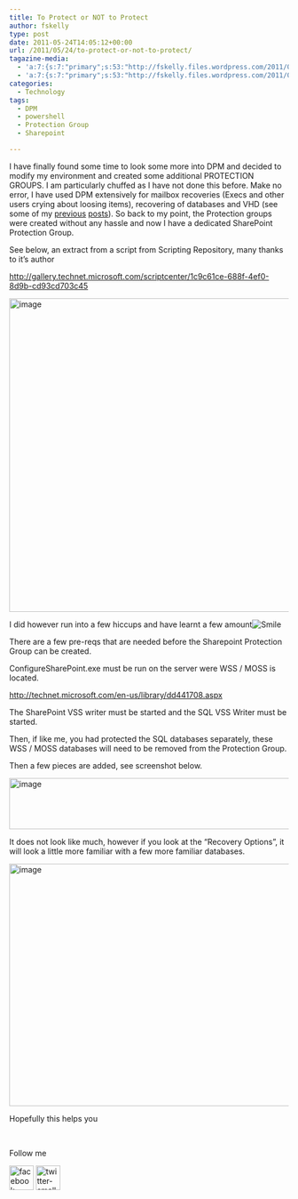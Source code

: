 ```yaml
---
title: To Protect or NOT to Protect
author: fskelly
type: post
date: 2011-05-24T14:05:12+00:00
url: /2011/05/24/to-protect-or-not-to-protect/
tagazine-media:
  - 'a:7:{s:7:"primary";s:53:"http://fskelly.files.wordpress.com/2011/05/image3.png";s:6:"images";a:9:{s:53:"http://fskelly.files.wordpress.com/2011/05/image1.png";a:6:{s:8:"file_url";s:53:"http://fskelly.files.wordpress.com/2011/05/image1.png";s:5:"width";s:3:"665";s:6:"height";s:3:"597";s:4:"type";s:5:"image";s:4:"area";s:6:"397005";s:9:"file_path";s:0:"";}s:59:"http://fskelly.files.wordpress.com/2011/05/image_thumb1.png";a:6:{s:8:"file_url";s:59:"http://fskelly.files.wordpress.com/2011/05/image_thumb1.png";s:5:"width";s:3:"629";s:6:"height";s:3:"564";s:4:"type";s:5:"image";s:4:"area";s:6:"354756";s:9:"file_path";s:0:"";}s:64:"http://fskelly.files.wordpress.com/2011/05/wlemoticon-smile2.png";a:6:{s:8:"file_url";s:64:"http://fskelly.files.wordpress.com/2011/05/wlemoticon-smile2.png";s:5:"width";s:2:"19";s:6:"height";s:2:"19";s:4:"type";s:5:"image";s:4:"area";s:3:"361";s:9:"file_path";s:0:"";}s:53:"http://fskelly.files.wordpress.com/2011/05/image2.png";a:6:{s:8:"file_url";s:53:"http://fskelly.files.wordpress.com/2011/05/image2.png";s:5:"width";s:3:"892";s:6:"height";s:3:"125";s:4:"type";s:5:"image";s:4:"area";s:6:"111500";s:9:"file_path";s:0:"";}s:59:"http://fskelly.files.wordpress.com/2011/05/image_thumb2.png";a:6:{s:8:"file_url";s:59:"http://fskelly.files.wordpress.com/2011/05/image_thumb2.png";s:5:"width";s:3:"624";s:6:"height";s:2:"92";s:4:"type";s:5:"image";s:4:"area";s:5:"57408";s:9:"file_path";s:0:"";}s:53:"http://fskelly.files.wordpress.com/2011/05/image3.png";a:6:{s:8:"file_url";s:53:"http://fskelly.files.wordpress.com/2011/05/image3.png";s:5:"width";s:4:"1024";s:6:"height";s:3:"713";s:4:"type";s:5:"image";s:4:"area";s:6:"730112";s:9:"file_path";s:0:"";}s:59:"http://fskelly.files.wordpress.com/2011/05/image_thumb3.png";a:6:{s:8:"file_url";s:59:"http://fskelly.files.wordpress.com/2011/05/image_thumb3.png";s:5:"width";s:3:"624";s:6:"height";s:3:"436";s:4:"type";s:5:"image";s:4:"area";s:6:"272064";s:9:"file_path";s:0:"";}s:61:"http://fskelly.files.wordpress.com/2011/05/facebook-small.jpg";a:6:{s:8:"file_url";s:61:"http://fskelly.files.wordpress.com/2011/05/facebook-small.jpg";s:5:"width";s:2:"44";s:6:"height";s:2:"44";s:4:"type";s:5:"image";s:4:"area";s:4:"1936";s:9:"file_path";s:0:"";}s:60:"http://fskelly.files.wordpress.com/2011/05/twitter-small.jpg";a:6:{s:8:"file_url";s:60:"http://fskelly.files.wordpress.com/2011/05/twitter-small.jpg";s:5:"width";s:2:"44";s:6:"height";s:2:"44";s:4:"type";s:5:"image";s:4:"area";s:4:"1936";s:9:"file_path";s:0:"";}}s:6:"videos";a:0:{}s:11:"image_count";s:1:"9";s:6:"author";s:8:"17089368";s:7:"blog_id";s:8:"16477603";s:9:"mod_stamp";s:19:"2011-05-24 14:05:12";}'
  - 'a:7:{s:7:"primary";s:53:"http://fskelly.files.wordpress.com/2011/05/image3.png";s:6:"images";a:9:{s:53:"http://fskelly.files.wordpress.com/2011/05/image1.png";a:6:{s:8:"file_url";s:53:"http://fskelly.files.wordpress.com/2011/05/image1.png";s:5:"width";s:3:"665";s:6:"height";s:3:"597";s:4:"type";s:5:"image";s:4:"area";s:6:"397005";s:9:"file_path";s:0:"";}s:59:"http://fskelly.files.wordpress.com/2011/05/image_thumb1.png";a:6:{s:8:"file_url";s:59:"http://fskelly.files.wordpress.com/2011/05/image_thumb1.png";s:5:"width";s:3:"629";s:6:"height";s:3:"564";s:4:"type";s:5:"image";s:4:"area";s:6:"354756";s:9:"file_path";s:0:"";}s:64:"http://fskelly.files.wordpress.com/2011/05/wlemoticon-smile2.png";a:6:{s:8:"file_url";s:64:"http://fskelly.files.wordpress.com/2011/05/wlemoticon-smile2.png";s:5:"width";s:2:"19";s:6:"height";s:2:"19";s:4:"type";s:5:"image";s:4:"area";s:3:"361";s:9:"file_path";s:0:"";}s:53:"http://fskelly.files.wordpress.com/2011/05/image2.png";a:6:{s:8:"file_url";s:53:"http://fskelly.files.wordpress.com/2011/05/image2.png";s:5:"width";s:3:"892";s:6:"height";s:3:"125";s:4:"type";s:5:"image";s:4:"area";s:6:"111500";s:9:"file_path";s:0:"";}s:59:"http://fskelly.files.wordpress.com/2011/05/image_thumb2.png";a:6:{s:8:"file_url";s:59:"http://fskelly.files.wordpress.com/2011/05/image_thumb2.png";s:5:"width";s:3:"624";s:6:"height";s:2:"92";s:4:"type";s:5:"image";s:4:"area";s:5:"57408";s:9:"file_path";s:0:"";}s:53:"http://fskelly.files.wordpress.com/2011/05/image3.png";a:6:{s:8:"file_url";s:53:"http://fskelly.files.wordpress.com/2011/05/image3.png";s:5:"width";s:4:"1024";s:6:"height";s:3:"713";s:4:"type";s:5:"image";s:4:"area";s:6:"730112";s:9:"file_path";s:0:"";}s:59:"http://fskelly.files.wordpress.com/2011/05/image_thumb3.png";a:6:{s:8:"file_url";s:59:"http://fskelly.files.wordpress.com/2011/05/image_thumb3.png";s:5:"width";s:3:"624";s:6:"height";s:3:"436";s:4:"type";s:5:"image";s:4:"area";s:6:"272064";s:9:"file_path";s:0:"";}s:61:"http://fskelly.files.wordpress.com/2011/05/facebook-small.jpg";a:6:{s:8:"file_url";s:61:"http://fskelly.files.wordpress.com/2011/05/facebook-small.jpg";s:5:"width";s:2:"44";s:6:"height";s:2:"44";s:4:"type";s:5:"image";s:4:"area";s:4:"1936";s:9:"file_path";s:0:"";}s:60:"http://fskelly.files.wordpress.com/2011/05/twitter-small.jpg";a:6:{s:8:"file_url";s:60:"http://fskelly.files.wordpress.com/2011/05/twitter-small.jpg";s:5:"width";s:2:"44";s:6:"height";s:2:"44";s:4:"type";s:5:"image";s:4:"area";s:4:"1936";s:9:"file_path";s:0:"";}}s:6:"videos";a:0:{}s:11:"image_count";s:1:"9";s:6:"author";s:8:"17089368";s:7:"blog_id";s:8:"16477603";s:9:"mod_stamp";s:19:"2011-05-24 14:05:12";}'
categories:
  - Technology
tags:
  - DPM
  - powershell
  - Protection Group
  - Sharepoint

---
```

I have finally found some time to look some more into DPM and decided to modify my environment and created some additional PROTECTION GROUPS. I am particularly chuffed as I have not done this before. Make no error, I have used DPM extensively for mailbox recoveries (Execs and other users crying about loosing items), recovering of databases and VHD (see some of my [previous][1]&#160;[posts][2]). So back to my point, the Protection groups were created without any hassle and now I have a dedicated SharePoint Protection Group.

See below, an extract from a script from Scripting Repository, many thanks to it’s author

<http://gallery.technet.microsoft.com/scriptcenter/1c9c61ce-688f-4ef0-8d9b-cd93cd703c45>

[<img loading="lazy" style="background-image:none;padding-left:0;padding-right:0;display:inline;padding-top:0;border-width:0;" title="image" border="0" alt="image" src="http://fskelly.files.wordpress.com/2011/05/image_thumb1.png" width="629" height="564" />][3]

I did however run into a few hiccups and have learnt a few amount<img style="border-style:none;" class="wlEmoticon wlEmoticon-smile" alt="Smile" src="http://fskelly.files.wordpress.com/2011/05/wlemoticon-smile2.png" /> 

There are a few pre-reqs that are needed before the Sharepoint Protection Group can be created.

ConfigureSharePoint.exe must be run on the server were WSS / MOSS is located.

<http://technet.microsoft.com/en-us/library/dd441708.aspx>

The SharePoint VSS writer must be started and the SQL VSS Writer must be started.

Then, if like me, you had protected the SQL databases separately, these WSS / MOSS databases will need to be removed from the Protection Group.

Then a few pieces are added, see screenshot below.

[<img loading="lazy" style="background-image:none;padding-left:0;padding-right:0;display:inline;padding-top:0;border-width:0;" title="image" border="0" alt="image" src="http://fskelly.files.wordpress.com/2011/05/image_thumb2.png" width="624" height="92" />][4]

It does not look like much, however if you look at the “Recovery Options”, it will look a little more familiar with a few more familiar databases.

[<img loading="lazy" style="background-image:none;padding-left:0;padding-right:0;display:inline;padding-top:0;border-width:0;" title="image" border="0" alt="image" src="http://fskelly.files.wordpress.com/2011/05/image_thumb3.png" width="624" height="436" />][5]

Hopefully this helps you

&#160;

Follow me

[<img loading="lazy" style="background-image:none;padding-left:0;padding-right:0;display:inline;padding-top:0;border-width:0;" title="facebook-small" border="0" alt="facebook-small" src="http://fskelly.files.wordpress.com/2011/05/facebook-small.jpg" width="44" height="44" />][6]&#160;[<img loading="lazy" style="background-image:none;padding-left:0;padding-right:0;display:inline;padding-top:0;border-width:0;" title="twitter-small" border="0" alt="twitter-small" src="http://fskelly.files.wordpress.com/2011/05/twitter-small.jpg" width="44" height="44" />][7]

 [1]: http://fskelly.wordpress.com/2011/03/14/the-joys-of-dpm-and-the-pains-of-sql/
 [2]: http://fskelly.wordpress.com/2011/05/03/the-crisis-week/
 [3]: http://fskelly.files.wordpress.com/2011/05/image1.png
 [4]: http://fskelly.files.wordpress.com/2011/05/image2.png
 [5]: http://fskelly.files.wordpress.com/2011/05/image3.png
 [6]: http://www.facebook.com/fletcher.kelly
 [7]: http://twitter.com/#!/fskelly